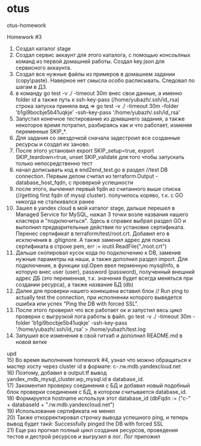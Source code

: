 # otus
otus-homework


Homework #3
1) Создал каталог stage
2) Создал сервис аккаунт для этого каталога, с помощью консоьлных команд из первой домашней работы. Создал key.json для сервисного аккаунта.
3) Создал все нужные файлы из примеров в домашнем задании (copy\paste). Наверное нет смысла особо расписывать. Следовал по шагам в ДЗ.
4) в команду go test -v ./ -timeout 30m внес свои данные, а именно folder id а также путь к ssh-key-pass (/home/yubazh/.ssh/id_rsa) строка запуска приняла вид =>
go test -v ./ -timeout 30m -folder 'b1gi9bocbje5b41uqkje' -ssh-key-pass '/home/yubazh/.ssh/id_rsa'
5) Запустил конечное тестирование из домашнего задания, а также некоторое время потратил, разбираясь как и что работает, изменяя переменные SKIP_*.
6) Для задания со звездочкой сначала задестроил все созданные ресурсы и создал их заново.
7) После этого установил export SKIP_setup=true, export SKIP_teardown=true, unset SKIP_validate для того чтобы запускать только непосредственно тест
8) начал дописывать код в end2end_test.go в раздел //test DB connection. Первым делом считал из terraform.Output - database_host_fqdn, с проверкой успешности
9) после этого, вычленил первый fqdn из считанного выше списка (//getting first fqdn of mysql cluster). получилось коряво, т.к. с GO никогда не сталкивался ранее
10) Зашел в yandex cloud в мой каталог stage, дальше перешел в Managed Service for MySQL, нажал 3 точки возле названия нашего кластера и "подключиться". Здесь в справке выбрал раздел GO и выполнил предварительные действия по установке сертификата. Перенес сертификат в terraform/test/root.crt. Добавил его в исключения в .gitignore. А также заменил адрес для поиска сертификата в строке pem, err := ioutil.ReadFile("./root.crt")
11) Дальше скопировал кусок кода по подключению к DB, заменив нужные параметры на наши, а также дополнил раздел import. Для подключения, в функции sql.Open ввел перменную mysqlInfo, в которую внес user (user), password (password), полученный внешний адрес ДБ (это переменная, т.к. значения будет всегда меняться при создании ресурса), а также название БД (db)
12) Далее для проверки нашего конекшена вставил блок // Run ping to actually test the connection, при исполнении которого выведется ошибка или успех "Ping the DB with forced SSL".
13) После этого проверил что все работает ок и запустил весь цикл проверки с выгрузкой лога работы в файл.
go test -v ./ -timeout 30m -folder 'b1gi9bocbje5b41uqkje' -ssh-key-pass '/home/yubazh/.ssh/id_rsa' > /home/yubazh/test.log
14) Запушил все изменения в свой гитхаб и дополнил README.md в новой ветке

upd  
15) Во время выполнения homework #4, узнал что можно обращаться к мастер хосту через cluster id в формате: c-<cluster ID>.rw.mdb.yandexcloud.net  
16) Поэтому, добавил в output.tf вывод yandex_mdb_mysql_cluster.wp_mysql.id в database_id.  
17) Закоментил проверку соединения с БД и добавил новый подобный блок проверки соединения с БД, в котором считывается database_id.   
18) Формируется hostname используя этот database_id (dbFqdn := ("c-" + databaseId + ".rw.mdb.yandexcloud.net")  
19) Использование сертификата не менял  
20) Также откорректировал строчку вывода успешного ping, и теперь вывод будет такй: Successfully pinged the DB with forced SSL  
21) Еще раз прогнал полный цикл создания ресурсов, проведения тестов и дестрой ресурсов и выгрузил в лог. Лог приложил  
